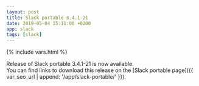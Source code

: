 ```yaml
---
layout: post
title: Slack portable 3.4.1-21
date: 2019-05-04 15:11:00 +0200
app: slack
tags: [slack]
---
```

{% include vars.html %}

Release of Slack portable 3.4.1-21 is now available.<br />
You can find links to download this release on the [Slack portable page]({{ var_seo_url | append: '/app/slack-portable/' }}).